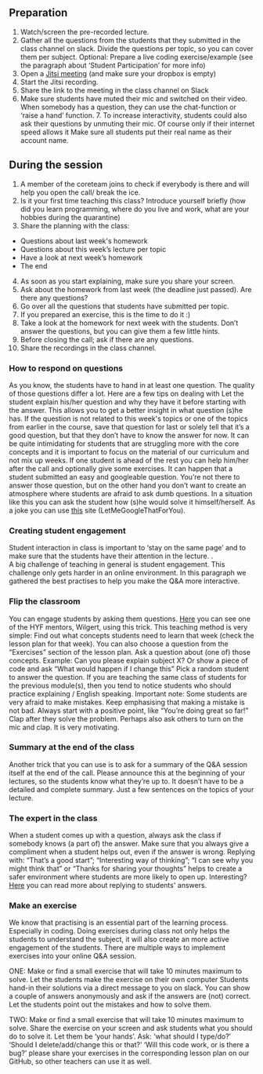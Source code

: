 ## Preparation
1. Watch/screen the pre-recorded lecture.
2. Gather all the questions from the students that they submitted in the class channel on slack. Divide the questions per topic, so you can cover them per subject.
Optional: Prepare a live coding exercise/example (see the paragraph about ‘Student Participation’ for more info)
3. Open a [Jitsi meeting](https://meet.jit.si/) (and make sure your dropbox is empty)
4. Start the Jitsi recording. 
5. Share the link to the meeting in the class channel on Slack
6. Make sure students have muted their mic and switched on their video. When somebody has a question, they can use the chat-function or ‘raise a hand’ function. 7. To increase interactivity, students could also ask their questions by unmuting their mic. Of course only if their internet speed allows it 
Make sure all students put their real name as their account name.

## During the session
1. A member of the coreteam joins to check if everybody is there and will help you open the call/ break the ice.
2. Is it your first time teaching this class? Introduce yourself briefly (how did you learn programming, where do you live and work, what are your hobbies during the quarantine) 
3. Share the planning with the class: 
- Questions about last week's homework
- Questions about this week’s lecture per topic
- Have a look at next week’s homework
- The end
4. As soon as you start explaining, make sure you share your screen.
5. Ask about the homework from last week (the deadline just passed). Are there any questions?
6. Go over all the questions that students have submitted per topic. 
7. If you prepared an exercise, this is the time to do it :)
8. Take a look at the homework for next week with the students. Don’t answer the questions, but you can give them a few little hints.
9. Before closing the call; ask if there are any questions.
10. Share the recordings in the class channel.  

### How to respond on questions
As you know, the students have to hand in at least one question. The quality of those questions differ a lot. Here are a few tips on dealing with 
Let the student explain his/her question and why they have it before starting with the answer. This allows you to get a better insight in what question (s)he has.
If the question is not related to this week's topics or one of the topics from earlier in the course, save that question for last or solely tell that it’s a good question, but that they don’t have to know the answer for now. It can be quite intimidating for students that are struggling more with the core concepts and it is important to focus on the material of our curriculum and not mix up weeks. If one student is ahead of the rest you can help him/her after the call and optionally give some exercises. 
It can happen that a student submitted an easy and googleable question. You’re not there to answer those question, but on the other hand you don’t want to create an atmosphere where students are afraid to ask dumb questions. In a situation like this you can ask the student how (s)he would solve it himself/herself. As a joke you can use [this](https://lmgtfy.app/) site (LetMeGoogleThatForYou). 


### Creating student engagement
Student interaction in class is important to ‘stay on the same page’ and to make sure that the students have their attention in the lecture. .  
A big challenge of teaching in general is student engagement. This challenge only gets harder in an online environment.  In this paragraph we gathered the best practises to help you make the Q&A more interactive. 


### Flip the classroom 
You can engage students by asking them questions. 
[Here](https://www.youtube.com/watch?v=Vz1nNh1kwWc&feature=youtu.be&t=2480&ab_channel=HackYourFuture) you can see one of the HYF mentors, Wilgert, using this trick. This teaching method is very simple:
Find out what concepts students need to learn that week (check the lesson plan for that week). You can also choose a question from the “Exercises” section of the lesson plan.
Ask a question about (one of) those concepts.  Example: Can you please explain subject X? Or show a piece of code and ask “What would happen if I change this”
Pick a random student to answer the question. If you are teaching the same class of students for the previous module(s), then you tend to notice students who should practice explaining / English speaking. 
Important note: Some students are very afraid to make mistakes. Keep emphasising that making a mistake is not bad. 
Always start with a positive point, like “You’re doing great so far!”
Clap after they solve the problem. Perhaps also ask others to turn on the mic and clap. It is very motivating.

### Summary at the end of the class
Another trick that you can use is to ask for a summary of the Q&A session itself at the end of the call. Please announce this at the beginning of your lectures, so the students know what they’re up to. It doesn’t have to be a detailed and complete summary. Just a few sentences on the topics of your lecture. 

### The expert in the class
When a student comes up with a question, always ask the class if somebody knows (a part of) the answer. Make sure that you always give a compliment when a student helps out, even if the answer is wrong. Replying with: “That’s a good start”; “Interesting way of thinking”; “I can see why you might think that” or “Thanks for sharing your thoughts” helps to create a safer environment where students are more likely to open up. 
Interesting? [Here](https://www.edweek.org/tm/articles/2014/01/06/fp_mccaffrey_sticking.html) you can read more about replying to students' answers.  

### Make an exercise
We know that practising is an essential part of the learning process. Especially in coding. 
Doing exercises during class not only helps the students to understand the subject, it will also create an more active engagement of the students.
There are multiple ways to implement exercises into your online Q&A session. 

ONE:
Make or find a small exercise that will take 10 minutes maximum to solve.
Let the students make the exercise on their own computer 
Students hand-in their solutions via a direct message to you on slack.
You can show a couple of answers anonymously and ask if the answers are (not) correct. Let the students point out the mistakes and how to solve them. 

TWO:
Make or find a small exercise that will take 10 minutes maximum to solve.
Share the exercise on your screen and ask students what you should do to solve it.
Let them be ‘your hands’. Ask: ‘what should I type/do?’ ‘Should I delete/add/change this or that?’ ‘Will this code work, or is there a bug?’ 
please share your exercises in the corresponding lesson plan on our GitHub, so other teachers can use it as well.
